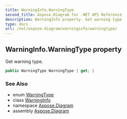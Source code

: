 ```yaml
---
title: WarningInfo.WarningType
second_title: Aspose.Diagram for .NET API Reference
description: WarningInfo property. Get warning type
type: docs
url: /net/aspose.diagram/warninginfo/warningtype/
---
```

## WarningInfo.WarningType property

Get warning type.

```csharp
public WarningType WarningType { get; }
```

### See Also

* enum [WarningType](../../warningtype/)
* class [WarningInfo](../)
* namespace [Aspose.Diagram](../../warninginfo/)
* assembly [Aspose.Diagram](../../../)



